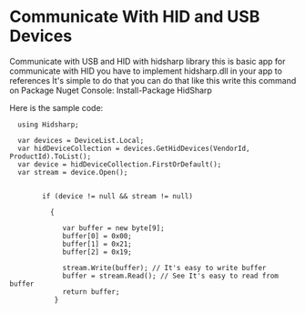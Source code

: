 # Communicate With HID and USB Devices 
Communicate with USB and HID with hidsharp library this is basic app for communicate with HID
you have to implement hidsharp.dll in your app to references 
İt's simple to do that you can do that like this write this command on Package Nuget Console:
 Install-Package HidSharp
 
 
 

Here is the sample code:
 
      using Hidsharp;

      var devices = DeviceList.Local;
      var hidDeviceCollection = devices.GetHidDevices(VendorId, ProductId).ToList();
      var device = hidDeviceCollection.FirstOrDefault();
      var stream = device.Open();


            if (device != null && stream != null)
  
              {
                 
                 var buffer = new byte[9];
                 buffer[0] = 0x00;
                 buffer[1] = 0x21;
                 buffer[2] = 0x19;
                 
                 stream.Write(buffer); // It's easy to write buffer
                 buffer = stream.Read(); // See It's easy to read from buffer
                 return buffer;
               }
